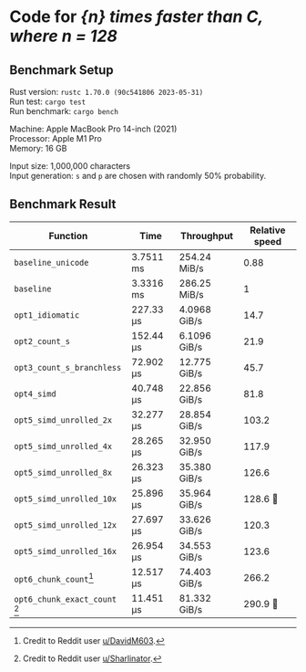 # Code for *{n} times faster than C, where n = 128*

## Benchmark Setup

Rust version: `rustc 1.70.0 (90c541806 2023-05-31)`  
Run test: `cargo test`  
Run benchmark: `cargo bench`

Machine: Apple MacBook Pro 14-inch (2021)  
Processor: Apple M1 Pro  
Memory: 16 GB

Input size: 1,000,000 characters  
Input generation: `s` and `p` are chosen with randomly 50% probability.

## Benchmark Result

Function                  | Time      | Throughput   | Relative speed
------------------------- | --------- | ------------ | --------------
`baseline_unicode`        | 3.7511 ms | 254.24 MiB/s | 0.88
`baseline`                | 3.3316 ms | 286.25 MiB/s | 1
`opt1_idiomatic`          | 227.33 µs | 4.0968 GiB/s | 14.7
`opt2_count_s`            | 152.44 µs | 6.1096 GiB/s | 21.9
`opt3_count_s_branchless` | 72.902 µs | 12.775 GiB/s | 45.7
`opt4_simd`               | 40.748 µs | 22.856 GiB/s | 81.8
`opt5_simd_unrolled_2x`   | 32.277 µs | 28.854 GiB/s | 103.2
`opt5_simd_unrolled_4x`   | 28.265 µs | 32.950 GiB/s | 117.9
`opt5_simd_unrolled_8x`   | 26.323 µs | 35.380 GiB/s | 126.6
`opt5_simd_unrolled_10x`  | 25.896 µs | 35.964 GiB/s | 128.6 🎉
`opt5_simd_unrolled_12x`  | 27.697 µs | 33.626 GiB/s | 120.3
`opt5_simd_unrolled_16x`  | 26.954 µs | 34.553 GiB/s | 123.6
`opt6_chunk_count`[^1]    | 12.517 µs | 74.403 GiB/s | 266.2
`opt6_chunk_exact_count` [^2] | 11.451 µs | 81.332 GiB/s | 290.9 🚀

[^1]: Credit to Reddit user [u/DavidM603](https://www.reddit.com/r/rust/comments/14yvlc9/comment/jrwkag7).
[^2]: Credit to Reddit user [u/Sharlinator](https://www.reddit.com/r/rust/comments/14yvlc9/comment/jrwt29t).
